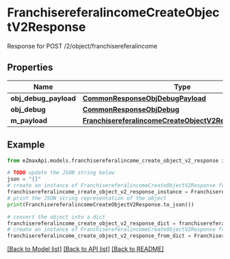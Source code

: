 # FranchisereferalincomeCreateObjectV2Response

Response for POST /2/object/franchisereferalincome

## Properties

Name | Type | Description | Notes
------------ | ------------- | ------------- | -------------
**obj_debug_payload** | [**CommonResponseObjDebugPayload**](CommonResponseObjDebugPayload.md) |  | 
**obj_debug** | [**CommonResponseObjDebug**](CommonResponseObjDebug.md) |  | [optional] 
**m_payload** | [**FranchisereferalincomeCreateObjectV2ResponseMPayload**](FranchisereferalincomeCreateObjectV2ResponseMPayload.md) |  | 

## Example

```python
from eZmaxApi.models.franchisereferalincome_create_object_v2_response import FranchisereferalincomeCreateObjectV2Response

# TODO update the JSON string below
json = "{}"
# create an instance of FranchisereferalincomeCreateObjectV2Response from a JSON string
franchisereferalincome_create_object_v2_response_instance = FranchisereferalincomeCreateObjectV2Response.from_json(json)
# print the JSON string representation of the object
print(FranchisereferalincomeCreateObjectV2Response.to_json())

# convert the object into a dict
franchisereferalincome_create_object_v2_response_dict = franchisereferalincome_create_object_v2_response_instance.to_dict()
# create an instance of FranchisereferalincomeCreateObjectV2Response from a dict
franchisereferalincome_create_object_v2_response_from_dict = FranchisereferalincomeCreateObjectV2Response.from_dict(franchisereferalincome_create_object_v2_response_dict)
```
[[Back to Model list]](../README.md#documentation-for-models) [[Back to API list]](../README.md#documentation-for-api-endpoints) [[Back to README]](../README.md)


